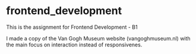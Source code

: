 # frontend_development

This is the assignment for Frontend Development - B1

I made a copy of the Van Gogh Museum website (vangoghmuseum.nl) with the main focus on interaction instead of responsivenes. 
